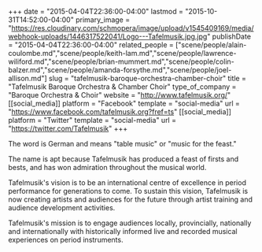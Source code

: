 +++
date = "2015-04-04T22:36:00-04:00"
lastmod = "2015-10-31T14:52:00-04:00"
primary_image = "https://res.cloudinary.com/schmopera/image/upload/v1545409169/media/webhook-uploads/1446317522041/Logo---Tafelmusik.jpg.jpg"
publishDate = "2015-04-04T22:36:00-04:00"
related_people = ["scene/people/alain-coulombe.md","scene/people/keith-lam.md","scene/people/lawrence-wiliford.md","scene/people/brian-mummert.md","scene/people/colin-balzer.md","scene/people/amanda-forsythe.md","scene/people/joel-allison.md"]
slug = "tafelmusik-baroque-orchestra-chamber-choir"
title = "Tafelmusik Baroque Orchestra &amp; Chamber Choir"
type_of_company = "Baroque Orchestra & Choir"
website = "http://www.tafelmusik.org/"
[[social_media]]
platform = "Facebook"
template = "social-media"
url = "https://www.facebook.com/tafelmusik.org?fref=ts"
[[social_media]]
platform = "Twitter"
template = "social-media"
url = "https://twitter.com/Tafelmusik"
+++

<p>
	The word is German and means "table music" or "music for the feast."
</p>
<p>
	The name is apt because Tafelmusik has produced a feast of firsts and bests, and has won admiration throughout the musical world.
</p>
<p>
	Tafelmusik's vision is to be an international centre of excellence in period performance for generations to come. To sustain this vision, Tafelmusik is now creating artists and audiences for the future through artist training and audience development activities.
</p>
<p>
	Tafelmusik's mission is to engage audiences locally, provincially, nationally and internationally with historically informed live and recorded musical experiences on period instruments.
</p>
